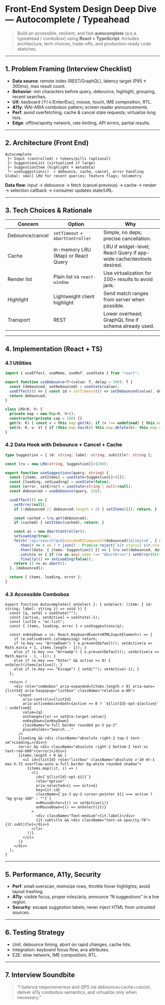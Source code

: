 # Front-End System Design Deep Dive — Autocomplete / Typeahead

> Build an accessible, resilient, and fast **autocomplete** (a.k.a. typeahead / combobox) using **React + TypeScript**. Includes architecture, tech choices, trade-offs, and production-ready code sketches.

---

## 1. Problem Framing (Interview Checklist)
- **Data source**: remote index (REST/GraphQL), latency target (P95 ≤ 300ms), max result count.
- **Behavior**: min characters before query, debounce, highlight, grouping, recent searches.
- **UX**: keyboard (↑/↓/Enter/Esc), mouse, touch, IME composition, RTL.
- **A11y**: WAI-ARIA combobox pattern; screen reader announcements.
- **Perf**: avoid overfetching; cache & cancel stale requests; virtualize long lists.
- **Edge**: offline/spotty network, rate limiting, API errors, partial results.

---

## 2. Architecture (Front End)
```
Autocomplete
 ├─ Input (controlled) + tokens/pills (optional)
 ├─ SuggestionList (virtualized if large)
 ├─ SuggestionItem (highlight + metadata)
 └─ useSuggestions()  ← debounce, cache, cancel, error handling
Global: small LRU for recent queries; feature flags; telemetry
```

**Data flow**: input → debounce → fetch (cancel previous) → cache → render → selection callback → consumer updates state/URL.

---

## 3. Tech Choices & Rationale
| Concern | Option | Why |
|---|---|---|
| Debounce/cancel | `setTimeout` + `AbortController` | Simple, no deps; precise cancellation. |
| Cache | In-memory LRU (Map) or React Query | LRU if widget-level; React Query if app-wide cache/devtools desired. |
| Render list | Plain list vs `react-window` | Use virtualization for 100+ results to avoid jank. |
| Highlight | Lightweight client highlight | Send match ranges from server when possible. |
| Transport | REST | Lower overhead; GraphQL fine if schema already used. |

---

## 4. Implementation (React + TS)

### 4.1 Utilities
```ts
import { useEffect, useMemo, useRef, useState } from "react";

export function useDebounce<T>(value: T, delay = 300): T {
  const [debounced, setDebounced] = useState(value);
  useEffect(() => { const id = setTimeout(() => setDebounced(value), delay); return () => clearTimeout(id); }, [value, delay]);
  return debounced;
}

class LRU<K, V> {
  private map = new Map<K, V>();
  constructor(private cap = 100) {}
  get(k: K) { const v = this.map.get(k); if (v !== undefined) { this.map.delete(k); this.map.set(k, v); } return v; }
  set(k: K, v: V) { if (this.map.has(k)) this.map.delete(k); this.map.set(k, v); if (this.map.size > this.cap) this.map.delete(this.map.keys().next().value); }
}
```

### 4.2 Data Hook with Debounce + Cancel + Cache
```ts
type Suggestion = { id: string; label: string; subtitle?: string };

const lru = new LRU<string, Suggestion[]>(200);

export function useSuggestions(query: string) {
  const [items, setItems] = useState<Suggestion[]>([]);
  const [loading, setLoading] = useState(false);
  const [error, setError] = useState<string | null>(null);
  const debounced = useDebounce(query, 250);

  useEffect(() => {
    setError(null);
    if (!debounced || debounced.length < 2) { setItems([]); return; }

    const cached = lru.get(debounced);
    if (cached) { setItems(cached); return; }

    const ac = new AbortController();
    setLoading(true);
    fetch(`/api/search?q=${encodeURIComponent(debounced)}&limit=8`, { signal: ac.signal, headers: { "Accept": "application/json" } })
      .then(r => r.ok ? r.json() : Promise.reject(`${r.status} ${r.statusText}`))
      .then((data: { items: Suggestion[] }) => { lru.set(debounced, data.items); setItems(data.items); })
      .catch(e => { if ((e as any).name !== "AbortError") setError(String(e)); })
      .finally(() => setLoading(false));
    return () => ac.abort();
  }, [debounced]);

  return { items, loading, error };
}
```

### 4.3 Accessible Combobox
```tsx
export function Autocomplete({ onSelect }: { onSelect: (item: { id: string; label: string }) => void }) {
  const [q, setQ] = useState("");
  const [active, setActive] = useState(-1);
  const listId = "ac-list";
  const { items, loading, error } = useSuggestions(q);

  const onKeyDown = (e: React.KeyboardEvent<HTMLInputElement>) => {
    if (e.nativeEvent.isComposing) return;
    if (e.key === "ArrowDown") { e.preventDefault(); setActive(a => Math.min(a + 1, items.length - 1)); }
    else if (e.key === "ArrowUp") { e.preventDefault(); setActive(a => Math.max(a - 1, -1)); }
    else if (e.key === "Enter" && active >= 0) { onSelect(items[active]); }
    else if (e.key === "Escape") { setQ(""); setActive(-1); }
  };

  return (
    <div role="combobox" aria-expanded={items.length > 0} aria-owns={listId} aria-haspopup="listbox" className="relative w-80">
      <input
        aria-controls={listId}
        aria-activedescendant={active >= 0 ? `${listId}-opt-${active}` : undefined}
        value={q}
        onChange={(e) => setQ(e.target.value)}
        onKeyDown={onKeyDown}
        className="w-full border rounded px-3 py-2"
        placeholder="Search..."
      />
      {loading && <div className="absolute right-2 top-2 text-sm">Loading…</div>}
      {error && <div className="absolute right-2 bottom-2 text-xs text-red-600">{error}</div>}
      {items.length > 0 && (
        <ul id={listId} role="listbox" className="absolute z-10 mt-1 max-h-72 overflow-auto w-full border bg-white rounded shadow">
          {items.map((it, i) => (
            <li
              id={`${listId}-opt-${i}`}
              role="option"
              aria-selected={i === active}
              key={it.id}
              className={`px-3 py-2 cursor-pointer ${i === active ? "bg-gray-100" : ""}`}
              onMouseEnter={() => setActive(i)}
              onMouseDown={() => onSelect(it)}
            >
              <div className="font-medium">{it.label}</div>
              {it.subtitle && <div className="text-sm opacity-70">{it.subtitle}</div>}
            </li>
          ))}
        </ul>
      )}
    </div>
  );
}
```

---

## 5. Performance, A11y, Security
- **Perf**: small overscan, memoize rows, throttle hover highlights; avoid layout trashing.
- **A11y**: visible focus, proper roles/aria, announce “N suggestions” in a live region.
- **Security**: escape suggestion labels; never inject HTML from untrusted sources.

---

## 6. Testing Strategy
- Unit: debounce timing, abort on rapid changes, cache hits.
- Integration: keyboard focus flow, aria attributes.
- E2E: slow network, IME composition, RTL.

---

## 7. Interview Soundbite
> “I balance responsiveness and QPS via debounce+cache+cancel, deliver a11y combobox semantics, and virtualize only when necessary.”
